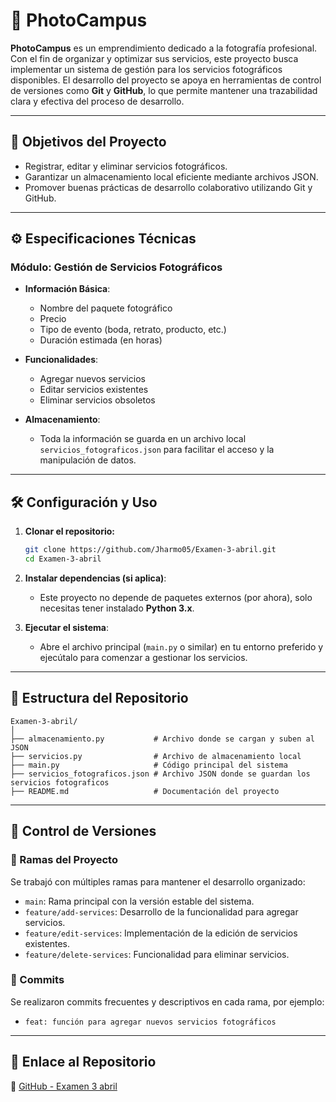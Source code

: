 # 📸 PhotoCampus

**PhotoCampus** es un emprendimiento dedicado a la fotografía profesional. Con el fin de organizar y optimizar sus servicios, este proyecto busca implementar un sistema de gestión para los servicios fotográficos disponibles. El desarrollo del proyecto se apoya en herramientas de control de versiones como **Git** y **GitHub**, lo que permite mantener una trazabilidad clara y efectiva del proceso de desarrollo.

---

## 🚀 Objetivos del Proyecto

- Registrar, editar y eliminar servicios fotográficos.
- Garantizar un almacenamiento local eficiente mediante archivos JSON.
- Promover buenas prácticas de desarrollo colaborativo utilizando Git y GitHub.

---

## ⚙️ Especificaciones Técnicas

### Módulo: Gestión de Servicios Fotográficos

- **Información Básica**:
  - Nombre del paquete fotográfico
  - Precio
  - Tipo de evento (boda, retrato, producto, etc.)
  - Duración estimada (en horas)

- **Funcionalidades**:
  - Agregar nuevos servicios
  - Editar servicios existentes
  - Eliminar servicios obsoletos

- **Almacenamiento**:
  - Toda la información se guarda en un archivo local `servicios_fotograficos.json` para facilitar el acceso y la manipulación de datos.

---

## 🛠️ Configuración y Uso

1. **Clonar el repositorio:**
   ```bash
   git clone https://github.com/Jharmo05/Examen-3-abril.git
   cd Examen-3-abril
   ```

2. **Instalar dependencias (si aplica)**:
   - Este proyecto no depende de paquetes externos (por ahora), solo necesitas tener instalado **Python 3.x**.

3. **Ejecutar el sistema**:
   - Abre el archivo principal (`main.py` o similar) en tu entorno preferido y ejecútalo para comenzar a gestionar los servicios.

---

## 🌳 Estructura del Repositorio

```
Examen-3-abril/
│
├── almacenamiento.py           # Archivo donde se cargan y suben al JSON
├── servicios.py                # Archivo de almacenamiento local
├── main.py                     # Código principal del sistema
├── servicios_fotograficos.json # Archivo JSON donde se guardan los servicios fotograficos
├── README.md                   # Documentación del proyecto
```

---

## 🧪 Control de Versiones

### 🔀 Ramas del Proyecto

Se trabajó con múltiples ramas para mantener el desarrollo organizado:

- `main`: Rama principal con la versión estable del sistema.
- `feature/add-services`: Desarrollo de la funcionalidad para agregar servicios.
- `feature/edit-services`: Implementación de la edición de servicios existentes.
- `feature/delete-services`: Funcionalidad para eliminar servicios.

### 📌 Commits

Se realizaron commits frecuentes y descriptivos en cada rama, por ejemplo:

- `feat: función para agregar nuevos servicios fotográficos`

---

## 📎 Enlace al Repositorio

🔗 [GitHub - Examen 3 abril](https://github.com/Jharmo05/Examen-3-abril)
